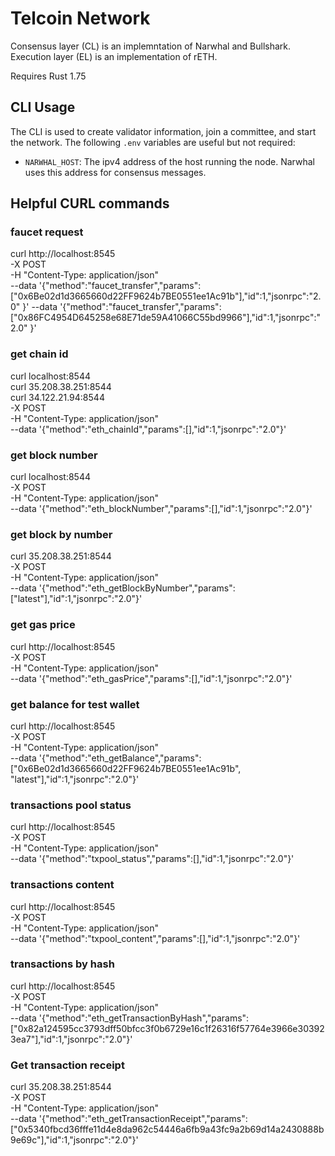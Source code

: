 # Telcoin Network
Consensus layer (CL) is an implemntation of Narwhal and Bullshark.
Execution layer (EL) is an implementation of rETH.

Requires Rust 1.75

## CLI Usage
The CLI is used to create validator information, join a committee, and start the network. The following `.env` variables are useful but not required:
- `NARWHAL_HOST`: The ipv4 address of the host running the node. Narwhal uses this address for consensus messages.

## Helpful CURL commands
### faucet request
curl http://localhost:8545 \
-X POST \
-H "Content-Type: application/json" \
--data '{"method":"faucet_transfer","params":["0x6Be02d1d3665660d22FF9624b7BE0551ee1Ac91b"],"id":1,"jsonrpc":"2.0" }' 
--data '{"method":"faucet_transfer","params":["0x86FC4954D645258e68E71de59A41066C55bd9966"],"id":1,"jsonrpc":"2.0" }' 

### get chain id
curl localhost:8544 \
curl 35.208.38.251:8544 \
curl 34.122.21.94:8544 \
-X POST \
-H "Content-Type: application/json" \
--data '{"method":"eth_chainId","params":[],"id":1,"jsonrpc":"2.0"}'

### get block number
curl localhost:8544 \
-X POST \
-H "Content-Type: application/json" \
--data '{"method":"eth_blockNumber","params":[],"id":1,"jsonrpc":"2.0"}'
 
### get block by number
curl 35.208.38.251:8544 \
-X POST \
-H "Content-Type: application/json" \
--data '{"method":"eth_getBlockByNumber","params":["latest"],"id":1,"jsonrpc":"2.0"}'

### get gas price
curl http://localhost:8545 \
-X POST \
-H "Content-Type: application/json" \
--data '{"method":"eth_gasPrice","params":[],"id":1,"jsonrpc":"2.0"}'
 
### get balance for test wallet
curl http://localhost:8545 \
-X POST \
-H "Content-Type: application/json" \
--data '{"method":"eth_getBalance","params":["0x6Be02d1d3665660d22FF9624b7BE0551ee1Ac91b", "latest"],"id":1,"jsonrpc":"2.0"}'

### transactions pool status
curl http://localhost:8545 \
-X POST \
-H "Content-Type: application/json" \
--data '{"method":"txpool_status","params":[],"id":1,"jsonrpc":"2.0"}'

### transactions content
curl http://localhost:8545 \
-X POST \
-H "Content-Type: application/json" \
--data '{"method":"txpool_content","params":[],"id":1,"jsonrpc":"2.0"}'  

### transactions by hash
curl http://localhost:8545 \
-X POST \
-H "Content-Type: application/json" \
--data '{"method":"eth_getTransactionByHash","params":["0x82a124595cc3793dff50bfcc3f0b6729e16c1f26316f57764e3966e303923ea7"],"id":1,"jsonrpc":"2.0"}'

### Get transaction receipt
curl 35.208.38.251:8544 \
  -X POST \
  -H "Content-Type: application/json" \
  --data '{"method":"eth_getTransactionReceipt","params": ["0x5340fbcd36fffe11d4e8da962c54446a6fb9a43fc9a2b69d14a2430888b9e69c"],"id":1,"jsonrpc":"2.0"}'
